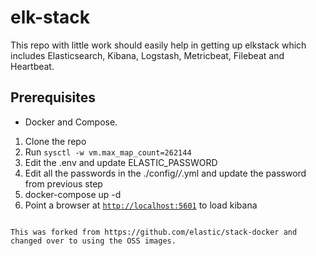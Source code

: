 # elk-stack
This repo with little work should easily help in getting up elkstack which includes 
Elasticsearch, Kibana, Logstash, Metricbeat, Filebeat and Heartbeat.

## Prerequisites
- Docker and Compose. 

1. Clone the repo
2. Run `sysctl -w vm.max_map_count=262144` 	
3. Edit the .env and update ELASTIC_PASSWORD 
4. Edit all the passwords in the ./config/*/*.yml and update the password from previous step
5. docker-compose up -d 
6. Point a browser at [`http://localhost:5601`](http://localhost:5601) to load kibana
```

This was forked from https://github.com/elastic/stack-docker and changed over to using the OSS images.

